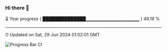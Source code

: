 ### Hi there 👋

⏳ Year progress { ██████████████▁▁▁▁▁▁▁▁▁▁▁▁▁▁▁▁ } 49.19 %

---

⏰ Updated on Sat, 29 Jun 2024 01:02:01 GMT

![Progress Bar CI](https://github.com/JuvenileQ/Progress-Bar-CI/workflows/main/badge.svg)
